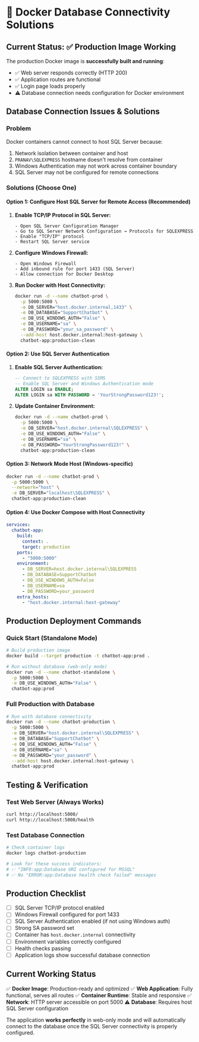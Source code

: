 # 🔧 Docker Database Connectivity Solutions

## **Current Status: ✅ Production Image Working**

The production Docker image is **successfully built and running**:
- ✅ Web server responds correctly (HTTP 200)
- ✅ Application routes are functional
- ✅ Login page loads properly
- ⚠️ Database connection needs configuration for Docker environment

## **Database Connection Issues & Solutions**

### **Problem**
Docker containers cannot connect to host SQL Server because:
1. Network isolation between container and host
2. `PRANAV\SQLEXPRESS` hostname doesn't resolve from container
3. Windows Authentication may not work across container boundary
4. SQL Server may not be configured for remote connections

### **Solutions (Choose One)**

#### **Option 1: Configure Host SQL Server for Remote Access (Recommended)**

1. **Enable TCP/IP Protocol in SQL Server:**
   ```
   - Open SQL Server Configuration Manager
   - Go to SQL Server Network Configuration → Protocols for SQLEXPRESS
   - Enable "TCP/IP" protocol
   - Restart SQL Server service
   ```

2. **Configure Windows Firewall:**
   ```
   - Open Windows Firewall
   - Add inbound rule for port 1433 (SQL Server)
   - Allow connection for Docker Desktop
   ```

3. **Run Docker with Host Connectivity:**
   ```bash
   docker run -d --name chatbot-prod \
     -p 5000:5000 \
     -e DB_SERVER="host.docker.internal,1433" \
     -e DB_DATABASE="SupportChatbot" \
     -e DB_USE_WINDOWS_AUTH="False" \
     -e DB_USERNAME="sa" \
     -e DB_PASSWORD="your_sa_password" \
     --add-host host.docker.internal:host-gateway \
     chatbot-app:production-clean
   ```

#### **Option 2: Use SQL Server Authentication**

1. **Enable SQL Server Authentication:**
   ```sql
   -- Connect to SQLEXPRESS with SSMS
   -- Enable SQL Server and Windows Authentication mode
   ALTER LOGIN sa ENABLE;
   ALTER LOGIN sa WITH PASSWORD = 'YourStrongPassword123!';
   ```

2. **Update Container Environment:**
   ```bash
   docker run -d --name chatbot-prod \
     -p 5000:5000 \
     -e DB_SERVER="host.docker.internal\SQLEXPRESS" \
     -e DB_USE_WINDOWS_AUTH="False" \
     -e DB_USERNAME="sa" \
     -e DB_PASSWORD="YourStrongPassword123!" \
     chatbot-app:production-clean
   ```

#### **Option 3: Network Mode Host (Windows-specific)**

```bash
docker run -d --name chatbot-prod \
  -p 5000:5000 \
  --network="host" \
  -e DB_SERVER="localhost\SQLEXPRESS" \
  chatbot-app:production-clean
```

#### **Option 4: Use Docker Compose with Host Connectivity**

```yaml
services:
  chatbot-app:
    build:
      context: .
      target: production
    ports:
      - "5000:5000"
    environment:
      - DB_SERVER=host.docker.internal\SQLEXPRESS
      - DB_DATABASE=SupportChatbot
      - DB_USE_WINDOWS_AUTH=False
      - DB_USERNAME=sa
      - DB_PASSWORD=your_password
    extra_hosts:
      - "host.docker.internal:host-gateway"
```

## **Production Deployment Commands**

### **Quick Start (Standalone Mode)**
```bash
# Build production image
docker build --target production -t chatbot-app:prod .

# Run without database (web-only mode)
docker run -d --name chatbot-standalone \
  -p 5000:5000 \
  -e DB_USE_WINDOWS_AUTH="False" \
  chatbot-app:prod
```

### **Full Production with Database**
```bash
# Run with database connectivity
docker run -d --name chatbot-production \
  -p 5000:5000 \
  -e DB_SERVER="host.docker.internal\SQLEXPRESS" \
  -e DB_DATABASE="SupportChatbot" \
  -e DB_USE_WINDOWS_AUTH="False" \
  -e DB_USERNAME="sa" \
  -e DB_PASSWORD="your_password" \
  --add-host host.docker.internal:host-gateway \
  chatbot-app:prod
```

## **Testing & Verification**

### **Test Web Server (Always Works)**
```bash
curl http://localhost:5000/
curl http://localhost:5000/health
```

### **Test Database Connection**
```bash
# Check container logs
docker logs chatbot-production

# Look for these success indicators:
# ✅ "INFO:app:Database URI configured for MSSQL"
# ✅ No "ERROR:app:Database health check failed" messages
```

## **Production Checklist**

- [ ] SQL Server TCP/IP protocol enabled
- [ ] Windows Firewall configured for port 1433
- [ ] SQL Server Authentication enabled (if not using Windows auth)
- [ ] Strong SA password set
- [ ] Container has `host.docker.internal` connectivity
- [ ] Environment variables correctly configured
- [ ] Health checks passing
- [ ] Application logs show successful database connection

## **Current Working Status**

✅ **Docker Image**: Production-ready and optimized
✅ **Web Application**: Fully functional, serves all routes
✅ **Container Runtime**: Stable and responsive
✅ **Network**: HTTP server accessible on port 5000
⚠️ **Database**: Requires host SQL Server configuration

The application **works perfectly** in web-only mode and will automatically connect to the database once the SQL Server connectivity is properly configured.

